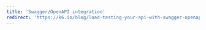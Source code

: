 ```yaml
---
title: 'Swagger/OpenAPI integration'
redirect: 'https://k6.io/blog/load-testing-your-api-with-swagger-openapi-and-k6'
---
```

